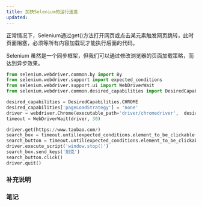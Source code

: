 ```yaml
---
title: 加快Selenium的运行速度
updated:
---
```


正常情况下，Selenium通过get()方法打开网页或点击某元素触发网页跳转，此时页面阻塞，必须等所有内容加载玩才能执行后面的代码。

Selenium 虽然是一个同步框架，但我们可以通过修改浏览器的页面加载策略，而达到异步效果。

```python
from selenium.webdriver.common.by import By
from selenium.webdriver.support import expected_conditions
from selenium.webdriver.support.ui import WebDriverWait
from selenium.webdriver.common.desired_capabilities import DesiredCapabilities

desired_capabilities = DesiredCapabilities.CHROME
desired_capabilities['pageLoadStrategy'] = 'none'
driver = webdriver.Chrome(executable_path='driver/chromedriver',  desired_capabilities=desired_capabilities)
timeout = WebDriverWait(driver, 30)

driver.get(https://www.taobao.com/)
search_box = timeout.until(expected_conditions.element_to_be_clickable((By.ID, 'q')))
search_button = timeout.until(expected_conditions.element_to_be_clickable((By., 'btn-search')))
driver.execute_script('window.stop()')
search_box.send_keys('耐克')
search_button.click()
driver.quit()
```

### 补充说明


### 笔记

